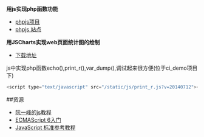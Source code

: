 **用js实现php函数功能**
* [phpjs项目](https://github.com/kvz/phpjs "用js实现php函数功能")
* [phpjs 站点](http://phpjs.org/)

**用JSCharts实现web页面统计图的绘制**
* [下载地址](http://www.jscharts.com/)

js中实现php函数echo(),print_r(),var_dump(),调试起来很方便(位于ci_demo项目下)

```javascript
<script type="text/javascript" src="/static/js/print_r.js?v=20140712"></script>
```

##资源
* [阮一峰的js教程](https://github.com/ruanyf)
* [ECMAScript 6入门](http://es6.ruanyifeng.com/)
* [JavaScript 标准参考教程](http://javascript.ruanyifeng.com/)

